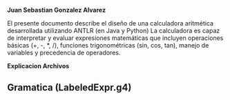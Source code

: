 **Juan Sebastian Gonzalez Alvarez**

El presente documento describe el diseño de una calculadora aritmética desarrollada utilizando ANTLR (en Java y Python)
La calculadora es capaz de interpretar y evaluar expresiones matemáticas que incluyen operaciones básicas (+, -, *, /), funciones trigonométricas (sin, cos, tan), manejo de variables y precedencia de operadores.

**Explicacion Archivos**

Gramatica (LabeledExpr.g4)
- 
